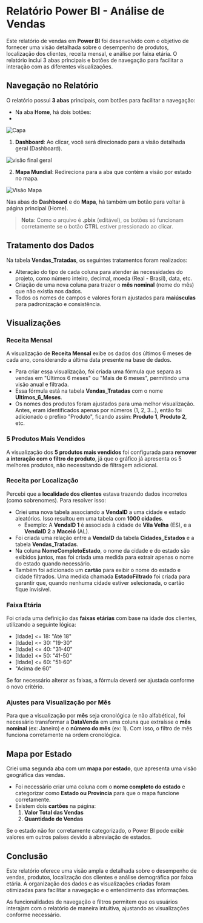# Relatório Power BI - Análise de Vendas

Este relatório de vendas em **Power BI** foi desenvolvido com o objetivo de fornecer uma visão detalhada sobre o desempenho de produtos, localização dos clientes, receita mensal, e análise por faixa etária. O relatório inclui 3 abas principais e botões de navegação para facilitar a interação com as diferentes visualizações.


## Navegação no Relatório
O relatório possui **3 abas** principais, com botões para facilitar a navegação:
- Na aba **Home**, há dois botões:
- 
![Capa ](https://github.com/user-attachments/assets/ef920b65-2a51-4381-ad83-3f5ac756356c)

  1. **Dashboard**: Ao clicar, você será direcionado para a visão detalhada geral (Dashboard).
 
![visão final geral](https://github.com/user-attachments/assets/7a6f2733-d552-4905-9ce5-f2bb85591e78)
 
  2. **Mapa Mundial**: Redireciona para a aba que contém a visão por estado no mapa.
 
![Visão Mapa](https://github.com/user-attachments/assets/e3d183dc-28cd-431c-b609-3d0b5dbed45b)


Nas abas do **Dashboard** e do **Mapa**, há também um botão para voltar à página principal (Home).

> **Nota**: Como o arquivo é **.pbix** (editável), os botões só funcionam corretamente se o botão **CTRL** estiver pressionado ao clicar.

## Tratamento dos Dados
Na tabela **Vendas_Tratadas**, os seguintes tratamentos foram realizados:
- Alteração do tipo de cada coluna para atender às necessidades do projeto, como número inteiro, decimal, moeda (Real - Brasil), data, etc.
- Criação de uma nova coluna para trazer o **mês nominal** (nome do mês) que não existia nos dados.
- Todos os nomes de campos e valores foram ajustados para **maiúsculas** para padronização e consistência.

## Visualizações

### Receita Mensal
A visualização de **Receita Mensal** exibe os dados dos últimos 6 meses de cada ano, considerando a última data presente na base de dados. 
- Para criar essa visualização, foi criada uma fórmula que separa as vendas em "Últimos 6 meses" ou "Mais de 6 meses", permitindo uma visão anual e filtrada.
- Essa fórmula está na tabela **Vendas_Tratadas** com o nome **Ultimos_6_Meses**.
- Os nomes dos produtos foram ajustados para uma melhor visualização. Antes, eram identificados apenas por números (1, 2, 3...), então foi adicionado o prefixo "Produto", ficando assim: **Produto 1**, **Produto 2**, etc.

### 5 Produtos Mais Vendidos
A visualização dos **5 produtos mais vendidos** foi configurada para **remover a interação com o filtro de produto**, já que o gráfico já apresenta os 5 melhores produtos, não necessitando de filtragem adicional.

### Receita por Localização
Percebi que a **localidade dos clientes** estava trazendo dados incorretos (como sobrenomes). Para resolver isso:
- Criei uma nova tabela associando a **VendaID** a uma cidade e estado aleatórios. Isso resultou em uma tabela com **1000 cidades**.
  - Exemplo: A **VendaID 1** é associada à cidade de **Vila Velha** (ES), e a **VendaID 2** a **Maceió** (AL).
- Foi criada uma relação entre a **VendaID** da tabela **Cidades_Estados** e a tabela **Vendas_Tratadas**.
- Na coluna **NomeCompletoEstado**, o nome da cidade e do estado são exibidos juntos, mas foi criada uma medida para extrair apenas o nome do estado quando necessário.
- Também foi adicionado um **cartão** para exibir o nome do estado e cidade filtrados. Uma medida chamada **EstadoFiltrado** foi criada para garantir que, quando nenhuma cidade estiver selecionada, o cartão fique invisível.

### Faixa Etária
Foi criada uma definição das **faixas etárias** com base na idade dos clientes, utilizando a seguinte lógica:
- [Idade] <= 18: "Até 18"
- [Idade] <= 30: "19-30"
- [Idade] <= 40: "31-40"
- [Idade] <= 50: "41-50"
- [Idade] <= 60: "51-60"
- "Acima de 60"

Se for necessário alterar as faixas, a fórmula deverá ser ajustada conforme o novo critério.

### Ajustes para Visualização por Mês
Para que a visualização por **mês** seja cronológica (e não alfabética), foi necessário transformar a **DataVenda** em uma coluna que extraísse o **mês nominal** (ex: Janeiro) e o **número do mês** (ex: 1). Com isso, o filtro de mês funciona corretamente na ordem cronológica.

## Mapa por Estado
Criei uma segunda aba com um **mapa por estado**, que apresenta uma visão geográfica das vendas.
- Foi necessário criar uma coluna com o **nome completo do estado** e categorizar como **Estado ou Província** para que o mapa funcione corretamente.
- Existem dois **cartões** na página:
  1. **Valor Total das Vendas**
  2. **Quantidade de Vendas**

Se o estado não for corretamente categorizado, o Power BI pode exibir valores em outros países devido à abreviação de estados.

## Conclusão
Este relatório oferece uma visão ampla e detalhada sobre o desempenho de vendas, produtos, localização dos clientes e análise demográfica por faixa etária. A organização dos dados e as visualizações criadas foram otimizadas para facilitar a navegação e o entendimento das informações.

As funcionalidades de navegação e filtros permitem que os usuários interajam com o relatório de maneira intuitiva, ajustando as visualizações conforme necessário.
